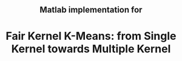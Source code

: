 <div align="center">
	
## Matlab implementation for

</div>

<div align="center">
	
# Fair Kernel K-Means: from Single Kernel towards Multiple Kernel

</div>

